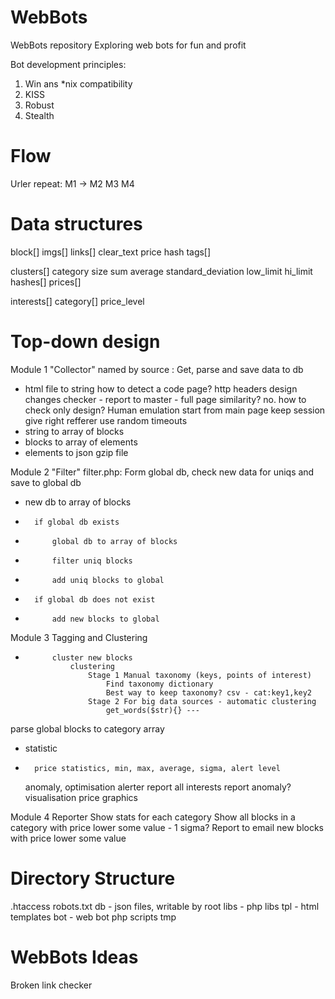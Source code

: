 WebBots
=========

WebBots repository
Exploring web bots for fun and profit

Bot development principles:
1. Win ans *nix compatibility
2. KISS
3. Robust
4. Stealth

Flow
====
Urler
repeat: M1 -> M2 
M3
M4

Data structures
===============
block[] imgs[]
        links[]
        clear_text
        price
        hash
        tags[]

clusters[]  category    size
                        sum
                        average
                        standard_deviation
                        low_limit
                        hi_limit
                        hashes[]
                        prices[]

interests[] category[]  price_level

Top-down design
===============
Module 1 "Collector" named by source : Get, parse and save data to db
+	html file to string
		how to detect a code page? http headers
		design changes checker - report to master - full page similarity? no. 
                    how to check only design?
		Human emulation
                    start from main page
                    keep session
                    give right refferer
                    use random timeouts
+	string to array of blocks
+	blocks to array of elements
+	elements to json gzip file

Module 2 "Filter" filter.php: Form global db, check new data for uniqs and save to global db
+	new db to array of blocks
+       if global db exists
+           global db to array of blocks
+           filter uniq blocks
+           add uniq blocks to global
+       if global db does not exist
+           add new blocks to global

Module 3 Tagging and Clustering   
+           cluster new blocks
                clustering
                    Stage 1 Manual taxonomy (keys, points of interest)
                    	Find taxonomy dictionary
                    	Best way to keep taxonomy? csv - cat:key1,key2
                    Stage 2 For big data sources - automatic clustering
                    	get_words($str){} ---

parse global blocks to category array    
+	statistic
+		price statistics, min, max, average, sigma, alert level
	anomaly, optimisation
	alerter
		report all interests
		report anomaly?
	visualisation
		price graphics

Module 4 Reporter
    Show stats for each category
    Show all blocks in a category with price lower some value - 1 sigma?
    Report to email new blocks with price lower some value

Directory Structure
===================
.htaccess
robots.txt
db - json files, writable by root
libs - php libs
tpl - html templates
bot - web bot php scripts
tmp

WebBots Ideas
=============

Broken link checker
